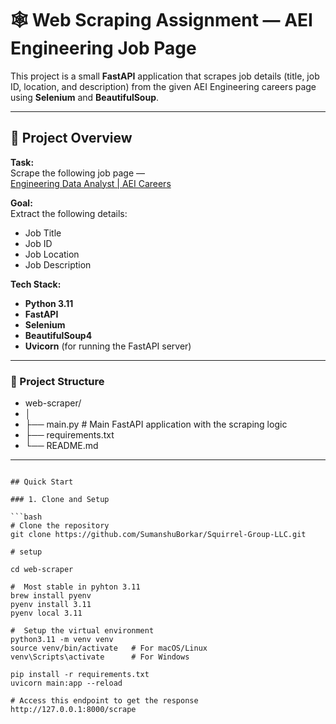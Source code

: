 # 🕸️ Web Scraping Assignment — AEI Engineering Job Page

This project is a small **FastAPI** application that scrapes job details (title, job ID, location, and description) from the given AEI Engineering careers page using **Selenium** and **BeautifulSoup**.

---

## 🚀 Project Overview

**Task:**  
Scrape the following job page —  
[Engineering Data Analyst | AEI Careers](https://careers-aeieng.icims.com/jobs/5417/engineering-data-analyst/job)

**Goal:**  
Extract the following details:
- Job Title  
- Job ID  
- Job Location  
- Job Description  

**Tech Stack:**
- **Python 3.11**
- **FastAPI**
- **Selenium**
- **BeautifulSoup4**
- **Uvicorn** (for running the FastAPI server)

---

### 🧩 Project Structure

- web-scraper/
- │
- ├── main.py # Main FastAPI application with the scraping logic
- ├── requirements.txt
- └── README.md

---
```

## Quick Start

### 1. Clone and Setup

```bash
# Clone the repository
git clone https://github.com/SumanshuBorkar/Squirrel-Group-LLC.git

# setup

cd web-scraper

#  Most stable in pyhton 3.11
brew install pyenv
pyenv install 3.11
pyenv local 3.11

#  Setup the virtual environment
python3.11 -m venv venv
source venv/bin/activate   # For macOS/Linux
venv\Scripts\activate      # For Windows

pip install -r requirements.txt 
uvicorn main:app --reload

# Access this endpoint to get the response 
http://127.0.0.1:8000/scrape


```

